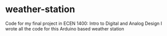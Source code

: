 # weather-station
Code for my final project in ECEN 1400: Intro to Digital and Analog Design
I wrote all the code for this Arduino based weather station
